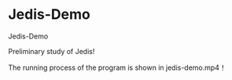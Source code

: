 # Jedis-Demo

Jedis-Demo

Preliminary study of Jedis!

The running process of the program is shown in jedis-demo.mp4！
